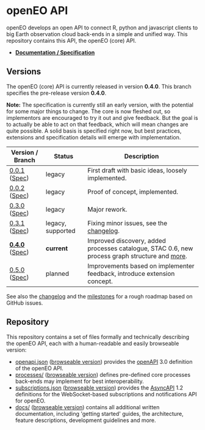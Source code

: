 # openEO API

openEO develops an open API to connect R, python and javascript clients to big Earth observation cloud back-ends in a simple and unified way. This repository contains this API, the openEO (core) API.

* **[Documentation / Specification](https://open-eo.github.io/openeo-api/v/0.4.0/index.html)**

## Versions

The openEO (core) API is currently released in version **0.4.0**. This branch specifies the pre-release version **0.4.0**.

**Note:** The specification is currently still an early version, with the potential for some major things to change. The core is now fleshed out, so implementors are encouraged to try it out and give feedback. But the goal is to actually be able to act on that feedback, which will mean changes are quite possible. A solid basis is specified right now, but best practices, extensions and specification details will emerge with implementation.

| Version / Branch                                             | Status  | Description |
| ------------------------------------------------------------ | ------- | ----------- |
| [0.0.1](https://github.com/Open-EO/openeo-api/tree/0.0.1) ([Spec](https://open-eo.github.io/openeo-api/v/0.0.1/index.html)) | legacy  | First draft with basic ideas, loosely implemented. |
| [0.0.2](https://github.com/Open-EO/openeo-api/tree/0.0.2) ([Spec](https://open-eo.github.io/openeo-api/v/0.0.2/index.html)) | legacy  | Proof of concept, implemented. |
| [0.3.0](https://github.com/Open-EO/openeo-api/tree/0.3.0) ([Spec](https://open-eo.github.io/openeo-api/v/0.3.0/index.html)) | legacy | Major rework. |
| [0.3.1](https://github.com/Open-EO/openeo-api/tree/0.3.1) ([Spec](https://open-eo.github.io/openeo-api/v/0.3.1/index.html)) | legacy, supported | Fixing minor issues, see the [changelog](CHANGELOG.md#031---2018-11-06). |
| [**0.4.0**](https://github.com/Open-EO/openeo-api/tree/0.4.0) ([Spec](https://open-eo.github.io/openeo-api/v/0.4.0/index.html)) | **current** | Improved discovery, added processes catalogue, STAC 0.6, new process graph structure and [more](CHANGELOG.md#031---2019-02-28). |
| [0.5.0](https://github.com/Open-EO/openeo-api/tree/0.5.0) ([Spec](https://open-eo.github.io/openeo-api/v/0.5.0/index.html)) | planned | Improvements based on implementer feedback, introduce extension concept. |

See also the [changelog](CHANGELOG.md) and the [milestones](https://github.com/Open-EO/openeo-api/milestones) for a rough roadmap based on GitHub issues.

## Repository

This repository contains a set of files formally and technically describing the openEO API, each with a human-readable and easily browseable version:

* [openapi.json](openapi.json) ([browseable version](https://open-eo.github.io/openeo-api/v/0.4.0/apireference/)) provides the [openAPI](https://www.openapis.org/) 3.0 definition of the openEO API.
* [processes/](processes/) ([browseable version](https://open-eo.github.io/openeo-api/v/0.4.0/processreference/)) defines pre-defined core processes back-ends may implement for best interoperability.
* [subscriptions.json](subscriptions.json) ([browseable version](https://open-eo.github.io/openeo-api/v/0.4.0/apireference-subscriptions/)) provides the [AsyncAPI](https://www.asyncapi.com/) 1.2 definitions for the WebSocket-based subscriptions and notifications API for openEO.
* [docs/](docs/) ([browseable version](https://open-eo.github.io/openeo-api/v/0.4.0/)) contains all additional written documentation, including 'getting started' guides, the architecture, feature descriptions, development guidelines and more.